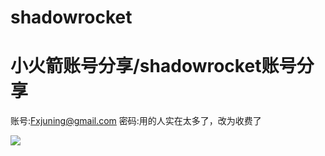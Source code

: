 # shadowrocket
小火箭账号分享/shadowrocket账号分享
===
账号:Fxjuning@gmail.com
密码:用的人实在太多了，改为收费了

![](https://s1.ax1x.com/2020/03/30/GmeOy9.jpg)

